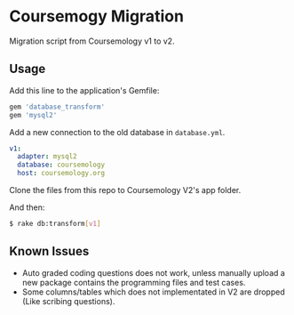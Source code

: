 # Coursemogy Migration
Migration script from Coursemology v1 to v2.

## Usage
Add this line to the application's Gemfile:

```ruby
gem 'database_transform'
gem 'mysql2'
```

Add a new connection to the old database in `database.yml`.
```yaml
v1:
  adapter: mysql2
  database: coursemology
  host: coursemology.org
```

Clone the files from this repo to Coursemology V2's app folder.

And then:
```sh
$ rake db:transform[v1]
```

## Known Issues
- Auto graded coding questions does not work, unless manually upload a new package contains the programming files and test cases.
- Some columns/tables which does not implementated in V2 are dropped (Like scribing questions).
